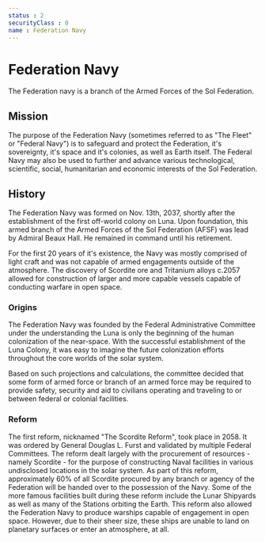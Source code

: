 ```yaml
---
status : 2
securityClass : 0
name : Federation Navy
---
```


# Federation Navy

The Federation navy is a branch of the Armed Forces of the Sol Federation.


## Mission

The purpose of the Federation Navy (sometimes referred to as "The Fleet" or "Federal Navy") is to safeguard and protect the Federation, it's sovereignty, it's space and it's colonies, as well as Earth itself.
The Federal Navy may also be used to further and advance various technological, scientific, social, humanitarian and economic interests of the Sol Federation.

## History

The Federation Navy was formed on Nov. 13th, 2037, shortly after the establishment of the first off-world colony on Luna. Upon foundation, this armed branch of the Armed Forces of the Sol Federation (AFSF) was lead by Admiral Beaux Hall. He remained in command until his retirement.

For the first 20 years of it's existence, the Navy was mostly comprised of light craft and was not capable of armed engagements outside of the atmosphere. The discovery of Scordite ore and Tritanium alloys c.2057 allowed for construction of larger and more capable vessels capable of conducting warfare in open space.

### Origins

The Federation Navy was founded by the Federal Administrative Committee under the understanding the Luna is only the beginning of the human colonization of the near-space.
With the successful establishment of the Luna Colony, it was easy to imagine the future colonization efforts throughout the core worlds of the solar system.

Based on such projections and calculations, the committee decided that some form of armed force or branch of an armed force may be required to provide safety, security and aid to civilians operating and traveling to or between federal or colonial facilities.

### Reform

The first reform, nicknamed "The Scordite Reform", took place in 2058. It was ordered by General Douglas L. Furst and validated by multiple Federal Committees.
The reform dealt largely with the procurement of resources - namely Scordite - for the purpose of constructing Naval facilities in various undisclosed locations in the solar system.
As part of this reform, approximately 60% of all Scordite procured by any branch or agency of the Federation will be handed over to the possession of the Navy.
Some of the more famous facilities built during these reform include the Lunar Shipyards as well as many of the Stations orbiting the Earth.
This reform also allowed the Federation Navy to produce warships capable of engagement in open space. However, due to their sheer size, these ships are unable to land on planetary surfaces or enter an atmosphere, at all.
